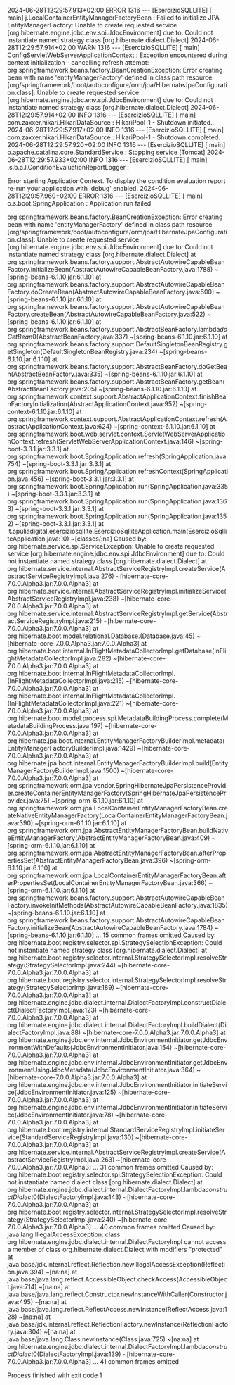 2024-06-28T12:29:57.913+02:00 ERROR 1316 --- [EsercizioSQLLITE] [           main] j.LocalContainerEntityManagerFactoryBean : Failed to initialize JPA EntityManagerFactory: Unable to create requested service [org.hibernate.engine.jdbc.env.spi.JdbcEnvironment] due to: Could not instantiate named strategy class [org.hibernate.dialect.Dialect]
2024-06-28T12:29:57.914+02:00  WARN 1316 --- [EsercizioSQLLITE] [           main] ConfigServletWebServerApplicationContext : Exception encountered during context initialization - cancelling refresh attempt: org.springframework.beans.factory.BeanCreationException: Error creating bean with name 'entityManagerFactory' defined in class path resource [org/springframework/boot/autoconfigure/orm/jpa/HibernateJpaConfiguration.class]: Unable to create requested service [org.hibernate.engine.jdbc.env.spi.JdbcEnvironment] due to: Could not instantiate named strategy class [org.hibernate.dialect.Dialect]
2024-06-28T12:29:57.914+02:00  INFO 1316 --- [EsercizioSQLLITE] [           main] com.zaxxer.hikari.HikariDataSource       : HikariPool-1 - Shutdown initiated...
2024-06-28T12:29:57.917+02:00  INFO 1316 --- [EsercizioSQLLITE] [           main] com.zaxxer.hikari.HikariDataSource       : HikariPool-1 - Shutdown completed.
2024-06-28T12:29:57.920+02:00  INFO 1316 --- [EsercizioSQLLITE] [           main] o.apache.catalina.core.StandardService   : Stopping service [Tomcat]
2024-06-28T12:29:57.933+02:00  INFO 1316 --- [EsercizioSQLLITE] [           main] .s.b.a.l.ConditionEvaluationReportLogger :

Error starting ApplicationContext. To display the condition evaluation report re-run your application with 'debug' enabled.
2024-06-28T12:29:57.960+02:00 ERROR 1316 --- [EsercizioSQLLITE] [           main] o.s.boot.SpringApplication               : Application run failed

org.springframework.beans.factory.BeanCreationException: Error creating bean with name 'entityManagerFactory' defined in class path resource [org/springframework/boot/autoconfigure/orm/jpa/HibernateJpaConfiguration.class]: Unable to create requested service [org.hibernate.engine.jdbc.env.spi.JdbcEnvironment] due to: Could not instantiate named strategy class [org.hibernate.dialect.Dialect]
at org.springframework.beans.factory.support.AbstractAutowireCapableBeanFactory.initializeBean(AbstractAutowireCapableBeanFactory.java:1788) ~[spring-beans-6.1.10.jar:6.1.10]
at org.springframework.beans.factory.support.AbstractAutowireCapableBeanFactory.doCreateBean(AbstractAutowireCapableBeanFactory.java:600) ~[spring-beans-6.1.10.jar:6.1.10]
at org.springframework.beans.factory.support.AbstractAutowireCapableBeanFactory.createBean(AbstractAutowireCapableBeanFactory.java:522) ~[spring-beans-6.1.10.jar:6.1.10]
at org.springframework.beans.factory.support.AbstractBeanFactory.lambda$doGetBean$0(AbstractBeanFactory.java:337) ~[spring-beans-6.1.10.jar:6.1.10]
at org.springframework.beans.factory.support.DefaultSingletonBeanRegistry.getSingleton(DefaultSingletonBeanRegistry.java:234) ~[spring-beans-6.1.10.jar:6.1.10]
at org.springframework.beans.factory.support.AbstractBeanFactory.doGetBean(AbstractBeanFactory.java:335) ~[spring-beans-6.1.10.jar:6.1.10]
at org.springframework.beans.factory.support.AbstractBeanFactory.getBean(AbstractBeanFactory.java:205) ~[spring-beans-6.1.10.jar:6.1.10]
at org.springframework.context.support.AbstractApplicationContext.finishBeanFactoryInitialization(AbstractApplicationContext.java:952) ~[spring-context-6.1.10.jar:6.1.10]
at org.springframework.context.support.AbstractApplicationContext.refresh(AbstractApplicationContext.java:624) ~[spring-context-6.1.10.jar:6.1.10]
at org.springframework.boot.web.servlet.context.ServletWebServerApplicationContext.refresh(ServletWebServerApplicationContext.java:146) ~[spring-boot-3.3.1.jar:3.3.1]
at org.springframework.boot.SpringApplication.refresh(SpringApplication.java:754) ~[spring-boot-3.3.1.jar:3.3.1]
at org.springframework.boot.SpringApplication.refreshContext(SpringApplication.java:456) ~[spring-boot-3.3.1.jar:3.3.1]
at org.springframework.boot.SpringApplication.run(SpringApplication.java:335) ~[spring-boot-3.3.1.jar:3.3.1]
at org.springframework.boot.SpringApplication.run(SpringApplication.java:1363) ~[spring-boot-3.3.1.jar:3.3.1]
at org.springframework.boot.SpringApplication.run(SpringApplication.java:1352) ~[spring-boot-3.3.1.jar:3.3.1]
at it.apuliadigital.eserciziosqllite.EsercizioSqlliteApplication.main(EsercizioSqlliteApplication.java:10) ~[classes/:na]
Caused by: org.hibernate.service.spi.ServiceException: Unable to create requested service [org.hibernate.engine.jdbc.env.spi.JdbcEnvironment] due to: Could not instantiate named strategy class [org.hibernate.dialect.Dialect]
at org.hibernate.service.internal.AbstractServiceRegistryImpl.createService(AbstractServiceRegistryImpl.java:276) ~[hibernate-core-7.0.0.Alpha3.jar:7.0.0.Alpha3]
at org.hibernate.service.internal.AbstractServiceRegistryImpl.initializeService(AbstractServiceRegistryImpl.java:238) ~[hibernate-core-7.0.0.Alpha3.jar:7.0.0.Alpha3]
at org.hibernate.service.internal.AbstractServiceRegistryImpl.getService(AbstractServiceRegistryImpl.java:215) ~[hibernate-core-7.0.0.Alpha3.jar:7.0.0.Alpha3]
at org.hibernate.boot.model.relational.Database.<init>(Database.java:45) ~[hibernate-core-7.0.0.Alpha3.jar:7.0.0.Alpha3]
at org.hibernate.boot.internal.InFlightMetadataCollectorImpl.getDatabase(InFlightMetadataCollectorImpl.java:282) ~[hibernate-core-7.0.0.Alpha3.jar:7.0.0.Alpha3]
at org.hibernate.boot.internal.InFlightMetadataCollectorImpl.<init>(InFlightMetadataCollectorImpl.java:215) ~[hibernate-core-7.0.0.Alpha3.jar:7.0.0.Alpha3]
at org.hibernate.boot.internal.InFlightMetadataCollectorImpl.<init>(InFlightMetadataCollectorImpl.java:221) ~[hibernate-core-7.0.0.Alpha3.jar:7.0.0.Alpha3]
at org.hibernate.boot.model.process.spi.MetadataBuildingProcess.complete(MetadataBuildingProcess.java:197) ~[hibernate-core-7.0.0.Alpha3.jar:7.0.0.Alpha3]
at org.hibernate.jpa.boot.internal.EntityManagerFactoryBuilderImpl.metadata(EntityManagerFactoryBuilderImpl.java:1429) ~[hibernate-core-7.0.0.Alpha3.jar:7.0.0.Alpha3]
at org.hibernate.jpa.boot.internal.EntityManagerFactoryBuilderImpl.build(EntityManagerFactoryBuilderImpl.java:1500) ~[hibernate-core-7.0.0.Alpha3.jar:7.0.0.Alpha3]
at org.springframework.orm.jpa.vendor.SpringHibernateJpaPersistenceProvider.createContainerEntityManagerFactory(SpringHibernateJpaPersistenceProvider.java:75) ~[spring-orm-6.1.10.jar:6.1.10]
at org.springframework.orm.jpa.LocalContainerEntityManagerFactoryBean.createNativeEntityManagerFactory(LocalContainerEntityManagerFactoryBean.java:390) ~[spring-orm-6.1.10.jar:6.1.10]
at org.springframework.orm.jpa.AbstractEntityManagerFactoryBean.buildNativeEntityManagerFactory(AbstractEntityManagerFactoryBean.java:409) ~[spring-orm-6.1.10.jar:6.1.10]
at org.springframework.orm.jpa.AbstractEntityManagerFactoryBean.afterPropertiesSet(AbstractEntityManagerFactoryBean.java:396) ~[spring-orm-6.1.10.jar:6.1.10]
at org.springframework.orm.jpa.LocalContainerEntityManagerFactoryBean.afterPropertiesSet(LocalContainerEntityManagerFactoryBean.java:366) ~[spring-orm-6.1.10.jar:6.1.10]
at org.springframework.beans.factory.support.AbstractAutowireCapableBeanFactory.invokeInitMethods(AbstractAutowireCapableBeanFactory.java:1835) ~[spring-beans-6.1.10.jar:6.1.10]
at org.springframework.beans.factory.support.AbstractAutowireCapableBeanFactory.initializeBean(AbstractAutowireCapableBeanFactory.java:1784) ~[spring-beans-6.1.10.jar:6.1.10]
... 15 common frames omitted
Caused by: org.hibernate.boot.registry.selector.spi.StrategySelectionException: Could not instantiate named strategy class [org.hibernate.dialect.Dialect]
at org.hibernate.boot.registry.selector.internal.StrategySelectorImpl.resolveStrategy(StrategySelectorImpl.java:244) ~[hibernate-core-7.0.0.Alpha3.jar:7.0.0.Alpha3]
at org.hibernate.boot.registry.selector.internal.StrategySelectorImpl.resolveStrategy(StrategySelectorImpl.java:189) ~[hibernate-core-7.0.0.Alpha3.jar:7.0.0.Alpha3]
at org.hibernate.engine.jdbc.dialect.internal.DialectFactoryImpl.constructDialect(DialectFactoryImpl.java:123) ~[hibernate-core-7.0.0.Alpha3.jar:7.0.0.Alpha3]
at org.hibernate.engine.jdbc.dialect.internal.DialectFactoryImpl.buildDialect(DialectFactoryImpl.java:88) ~[hibernate-core-7.0.0.Alpha3.jar:7.0.0.Alpha3]
at org.hibernate.engine.jdbc.env.internal.JdbcEnvironmentInitiator.getJdbcEnvironmentWithDefaults(JdbcEnvironmentInitiator.java:154) ~[hibernate-core-7.0.0.Alpha3.jar:7.0.0.Alpha3]
at org.hibernate.engine.jdbc.env.internal.JdbcEnvironmentInitiator.getJdbcEnvironmentUsingJdbcMetadata(JdbcEnvironmentInitiator.java:364) ~[hibernate-core-7.0.0.Alpha3.jar:7.0.0.Alpha3]
at org.hibernate.engine.jdbc.env.internal.JdbcEnvironmentInitiator.initiateService(JdbcEnvironmentInitiator.java:125) ~[hibernate-core-7.0.0.Alpha3.jar:7.0.0.Alpha3]
at org.hibernate.engine.jdbc.env.internal.JdbcEnvironmentInitiator.initiateService(JdbcEnvironmentInitiator.java:78) ~[hibernate-core-7.0.0.Alpha3.jar:7.0.0.Alpha3]
at org.hibernate.boot.registry.internal.StandardServiceRegistryImpl.initiateService(StandardServiceRegistryImpl.java:130) ~[hibernate-core-7.0.0.Alpha3.jar:7.0.0.Alpha3]
at org.hibernate.service.internal.AbstractServiceRegistryImpl.createService(AbstractServiceRegistryImpl.java:263) ~[hibernate-core-7.0.0.Alpha3.jar:7.0.0.Alpha3]
... 31 common frames omitted
Caused by: org.hibernate.boot.registry.selector.spi.StrategySelectionException: Could not instantiate named dialect class [org.hibernate.dialect.Dialect]
at org.hibernate.engine.jdbc.dialect.internal.DialectFactoryImpl.lambda$constructDialect$0(DialectFactoryImpl.java:143) ~[hibernate-core-7.0.0.Alpha3.jar:7.0.0.Alpha3]
at org.hibernate.boot.registry.selector.internal.StrategySelectorImpl.resolveStrategy(StrategySelectorImpl.java:240) ~[hibernate-core-7.0.0.Alpha3.jar:7.0.0.Alpha3]
... 40 common frames omitted
Caused by: java.lang.IllegalAccessException: class org.hibernate.engine.jdbc.dialect.internal.DialectFactoryImpl cannot access a member of class org.hibernate.dialect.Dialect with modifiers "protected"
at java.base/jdk.internal.reflect.Reflection.newIllegalAccessException(Reflection.java:394) ~[na:na]
at java.base/java.lang.reflect.AccessibleObject.checkAccess(AccessibleObject.java:714) ~[na:na]
at java.base/java.lang.reflect.Constructor.newInstanceWithCaller(Constructor.java:495) ~[na:na]
at java.base/java.lang.reflect.ReflectAccess.newInstance(ReflectAccess.java:128) ~[na:na]
at java.base/jdk.internal.reflect.ReflectionFactory.newInstance(ReflectionFactory.java:304) ~[na:na]
at java.base/java.lang.Class.newInstance(Class.java:725) ~[na:na]
at org.hibernate.engine.jdbc.dialect.internal.DialectFactoryImpl.lambda$constructDialect$0(DialectFactoryImpl.java:139) ~[hibernate-core-7.0.0.Alpha3.jar:7.0.0.Alpha3]
... 41 common frames omitted


Process finished with exit code 1